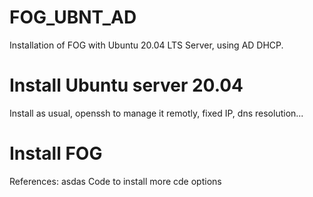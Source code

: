 # FOG_UBNT_AD
Installation of FOG with Ubuntu 20.04 LTS Server, using AD DHCP.

# Install Ubuntu server 20.04
  Install as usual, openssh to manage it remotly, fixed IP, dns resolution...
  
# Install FOG
  References:
  asdas
  Code to install
  more cde
  options
  
